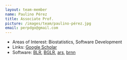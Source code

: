 ```yaml
---
layout: team-member
name: Paulino Pérez
title: Associate Prof.
picture: /images/team/paulino-pérez.jpg
email: perpdgo@gmail.com
---
```


- Areas of Interest: Biostatistics, Software Development
- Links: [Google Scholar](https://scholar.google.com/citations?user=6FoMrm4AAAAJ)
- Software: [BLR](http://cran.r-project.org/web/packages/BLR/index.html), [BGLR](http://www.genetics.org/content/early/2014/07/06/genetics.114.164442), [ars](http://cran.r-project.org/web/packages/ars/index.html), [brnn](http://cran.r-project.org/web/packages/brnn/index.html)
